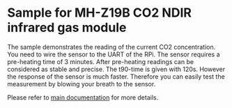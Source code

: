 # Sample for MH-Z19B CO2 NDIR infrared gas module

The sample demonstrates the reading of the current CO2 concentration. 
You need to wire the sensor to the UART of the RPi. The sensor requires a pre-heating time of 3 minutes.
After pre-heating readings can be considered as stable and precise. The t90-time is given with 120s. However the response of the sensor is much faster. Therefore you can easily test the measurement by blowing your breath to the sensor.

Please refer to [main documentation](../README.md) for more details.